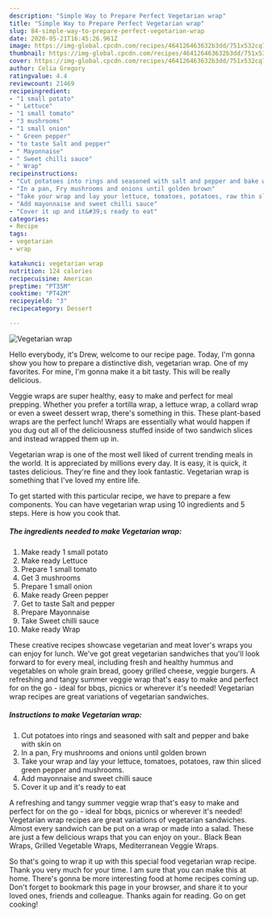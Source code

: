 ```yaml
---
description: "Simple Way to Prepare Perfect Vegetarian wrap"
title: "Simple Way to Prepare Perfect Vegetarian wrap"
slug: 84-simple-way-to-prepare-perfect-vegetarian-wrap
date: 2020-05-21T16:45:26.961Z
image: https://img-global.cpcdn.com/recipes/464126463632b3dd/751x532cq70/vegetarian-wrap-recipe-main-photo.jpg
thumbnail: https://img-global.cpcdn.com/recipes/464126463632b3dd/751x532cq70/vegetarian-wrap-recipe-main-photo.jpg
cover: https://img-global.cpcdn.com/recipes/464126463632b3dd/751x532cq70/vegetarian-wrap-recipe-main-photo.jpg
author: Celia Gregory
ratingvalue: 4.4
reviewcount: 21469
recipeingredient:
- "1 small potato"
- " Lettuce"
- "1 small tomato"
- "3 mushrooms"
- "1 small onion"
- " Green pepper"
- "to taste Salt and pepper"
- " Mayonnaise"
- " Sweet chilli sauce"
- " Wrap"
recipeinstructions:
- "Cut potatoes into rings and seasoned with salt and pepper and bake with skin on"
- "In a pan, Fry mushrooms and onions until golden brown"
- "Take your wrap and lay your lettuce, tomatoes, potatoes, raw thin sliced green pepper and mushrooms."
- "Add mayonnaise and sweet chilli sauce"
- "Cover it up and it&#39;s ready to eat"
categories:
- Recipe
tags:
- vegetarian
- wrap

katakunci: vegetarian wrap 
nutrition: 124 calories
recipecuisine: American
preptime: "PT35M"
cooktime: "PT42M"
recipeyield: "3"
recipecategory: Dessert

---
```



![Vegetarian wrap](https://img-global.cpcdn.com/recipes/464126463632b3dd/751x532cq70/vegetarian-wrap-recipe-main-photo.jpg)

Hello everybody, it's Drew, welcome to our recipe page. Today, I'm gonna show you how to prepare a distinctive dish, vegetarian wrap. One of my favorites. For mine, I'm gonna make it a bit tasty. This will be really delicious.

Veggie wraps are super healthy, easy to make and perfect for meal prepping. Whether you prefer a tortilla wrap, a lettuce wrap, a collard wrap or even a sweet dessert wrap, there&#39;s something in this. These plant-based wraps are the perfect lunch! Wraps are essentially what would happen if you dug out all of the deliciousness stuffed inside of two sandwich slices and instead wrapped them up in.

Vegetarian wrap is one of the most well liked of current trending meals in the world. It is appreciated by millions every day. It is easy, it is quick, it tastes delicious. They're fine and they look fantastic. Vegetarian wrap is something that I've loved my entire life.


To get started with this particular recipe, we have to prepare a few components. You can have vegetarian wrap using 10 ingredients and 5 steps. Here is how you cook that.

<!--inarticleads1-->

##### The ingredients needed to make Vegetarian wrap:

1. Make ready 1 small potato
1. Make ready  Lettuce
1. Prepare 1 small tomato
1. Get 3 mushrooms
1. Prepare 1 small onion
1. Make ready  Green pepper
1. Get to taste Salt and pepper
1. Prepare  Mayonnaise
1. Take  Sweet chilli sauce
1. Make ready  Wrap


These creative recipes showcase vegetarian and meat lover&#39;s wraps you can enjoy for lunch. We&#39;ve got great vegetarian sandwiches that you&#39;ll look forward to for every meal, including fresh and healthy hummus and vegetables on whole grain bread, gooey grilled cheese, veggie burgers. A refreshing and tangy summer veggie wrap that&#39;s easy to make and perfect for on the go - ideal for bbqs, picnics or wherever it&#39;s needed! Vegetarian wrap recipes are great variations of vegetarian sandwiches. 

<!--inarticleads2-->

##### Instructions to make Vegetarian wrap:

1. Cut potatoes into rings and seasoned with salt and pepper and bake with skin on
1. In a pan, Fry mushrooms and onions until golden brown
1. Take your wrap and lay your lettuce, tomatoes, potatoes, raw thin sliced green pepper and mushrooms.
1. Add mayonnaise and sweet chilli sauce
1. Cover it up and it&#39;s ready to eat


A refreshing and tangy summer veggie wrap that&#39;s easy to make and perfect for on the go - ideal for bbqs, picnics or wherever it&#39;s needed! Vegetarian wrap recipes are great variations of vegetarian sandwiches. Almost every sandwich can be put on a wrap or made into a salad. These are just a few delicious wraps that you can enjoy on your.. Black Bean Wraps, Grilled Vegetable Wraps, Mediterranean Veggie Wraps. 

So that's going to wrap it up with this special food vegetarian wrap recipe. Thank you very much for your time. I am sure that you can make this at home. There's gonna be more interesting food at home recipes coming up. Don't forget to bookmark this page in your browser, and share it to your loved ones, friends and colleague. Thanks again for reading. Go on get cooking!
